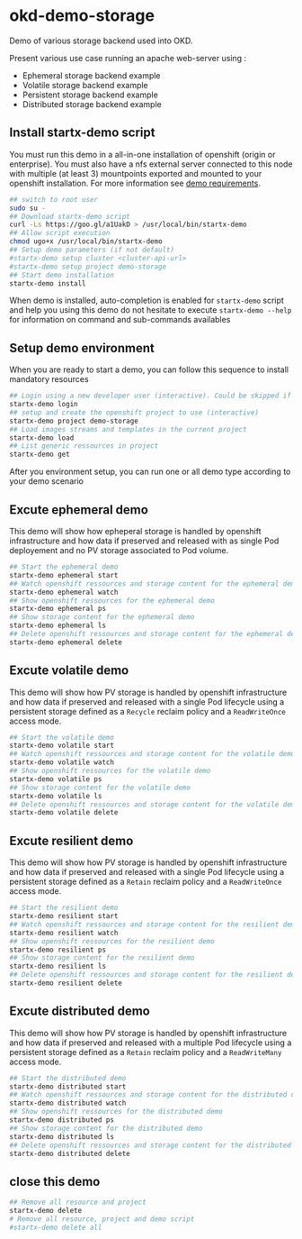 # okd-demo-storage

Demo of various storage backend used into OKD.

Present various use case running an apache web-server using :
- Ephemeral storage backend example
- Volatile storage backend example
- Persistent storage backend example
- Distributed storage backend example

## Install startx-demo script

You must run this demo in a all-in-one installation of openshift (origin or enterprise). You must also have
a nfs external server connected to this node with multiple (at least 3) mountpoints exported and mounted to 
your openshift installation. For more information see [demo requirements](REQUIREMENTS.md).

```bash
## switch to root user
sudo su -
## Download startx-demo script
curl -Ls https://goo.gl/a1UakD > /usr/local/bin/startx-demo
## Allow script execution
chmod ugo+x /usr/local/bin/startx-demo
## Setup demo parameters (if not default)
#startx-demo setup cluster <cluster-api-url>
#startx-demo setup project demo-storage
## Start demo installation
startx-demo install
```

When demo is installed, auto-completion is enabled for `startx-demo` script and help you using this demo
do not hesitate to execute `startx-demo --help` for information on command and sub-commands availables 


## Setup demo environment

When you are ready to start a demo, you can follow this sequence to install mandatory resources

```bash
## Login using a new developer user (interactive). Could be skipped if install was your previous action.
startx-demo login
## setup and create the openshift project to use (interactive)
startx-demo project demo-storage
## Load images streams and templates in the current project
startx-demo load
## List generic ressources in project
startx-demo get
```

After you environment setup, you can run one or all demo type according to your demo scenario


## Excute ephemeral demo

This demo will show how epheperal storage is handled by openshift infrastructure and how data if preserved and released
with as single Pod deployement and no PV storage associated to Pod volume.

```bash
## Start the ephemeral demo
startx-demo ephemeral start
## Watch openshift ressources and storage content for the ephemeral demo (dynamic)
startx-demo ephemeral watch
## Show openshift ressources for the ephemeral demo
startx-demo ephemeral ps
## Show storage content for the ephemeral demo
startx-demo ephemeral ls
## Delete openshift ressources and storage content for the ephemeral demo (asynchronous)
startx-demo ephemeral delete
```

## Excute volatile demo

This demo will show how PV storage is handled by openshift infrastructure and how data if preserved and released
with a single Pod lifecycle using a persistent storage defined as a `Recycle` reclaim policy and a `ReadWriteOnce` 
access mode.

```bash
## Start the volatile demo
startx-demo volatile start
## Watch openshift ressources and storage content for the volatile demo (dynamic)
startx-demo volatile watch
## Show openshift ressources for the volatile demo
startx-demo volatile ps
## Show storage content for the volatile demo
startx-demo volatile ls
## Delete openshift ressources and storage content for the volatile demo (asynchronous)
startx-demo volatile delete
```

## Excute resilient demo

This demo will show how PV storage is handled by openshift infrastructure and how data if preserved and released
with a single Pod lifecycle using a persistent storage defined as a `Retain` reclaim policy and a `ReadWriteOnce` 
access mode.

```bash
## Start the resilient demo
startx-demo resilient start
## Watch openshift ressources and storage content for the resilient demo (dynamic)
startx-demo resilient watch
## Show openshift ressources for the resilient demo
startx-demo resilient ps
## Show storage content for the resilient demo
startx-demo resilient ls
## Delete openshift ressources and storage content for the resilient demo (asynchronous)
startx-demo resilient delete
```

## Excute distributed demo

This demo will show how PV storage is handled by openshift infrastructure and how data if preserved and released
with a multiple Pod lifecycle using a persistent storage defined as a `Retain` reclaim policy and a `ReadWriteMany` 
access mode.

```bash
## Start the distributed demo
startx-demo distributed start
## Watch openshift ressources and storage content for the distributed demo (dynamic)
startx-demo distributed watch
## Show openshift ressources for the distributed demo
startx-demo distributed ps
## Show storage content for the distributed demo
startx-demo distributed ls
## Delete openshift ressources and storage content for the distributed demo (asynchronous)
startx-demo distributed delete
```


## close this demo

```bash
## Remove all resource and project
startx-demo delete
# Remove all resource, project and demo script
#startx-demo delete all
```

